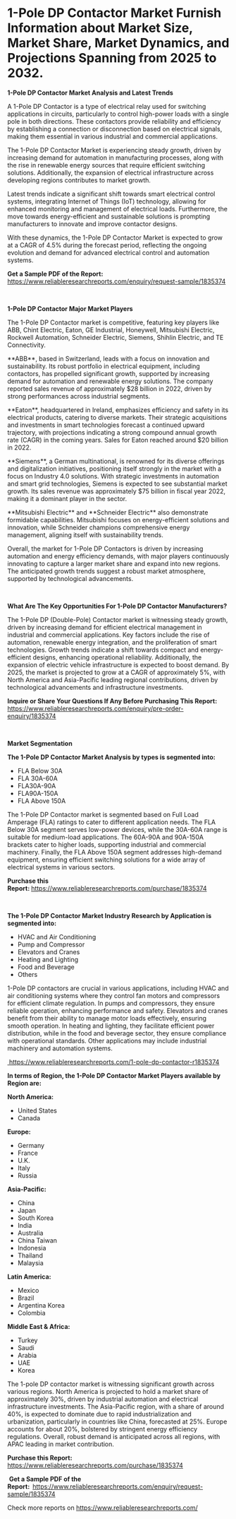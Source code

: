 <p><h1>1-Pole DP Contactor Market Furnish Information about Market Size, Market Share, Market Dynamics, and Projections Spanning from 2025 to 2032.</h1></p><p><strong>1-Pole DP Contactor Market Analysis and Latest Trends</strong></p>
<p><p>A 1-Pole DP Contactor is a type of electrical relay used for switching applications in circuits, particularly to control high-power loads with a single pole in both directions. These contactors provide reliability and efficiency by establishing a connection or disconnection based on electrical signals, making them essential in various industrial and commercial applications. </p><p>The 1-Pole DP Contactor Market is experiencing steady growth, driven by increasing demand for automation in manufacturing processes, along with the rise in renewable energy sources that require efficient switching solutions. Additionally, the expansion of electrical infrastructure across developing regions contributes to market growth. </p><p>Latest trends indicate a significant shift towards smart electrical control systems, integrating Internet of Things (IoT) technology, allowing for enhanced monitoring and management of electrical loads. Furthermore, the move towards energy-efficient and sustainable solutions is prompting manufacturers to innovate and improve contactor designs. </p><p>With these dynamics, the 1-Pole DP Contactor Market is expected to grow at a CAGR of 4.5% during the forecast period, reflecting the ongoing evolution and demand for advanced electrical control and automation systems.</p></p>
<p><strong>Get a Sample PDF of the Report:&nbsp;</strong> <a href="https://www.reliableresearchreports.com/enquiry/request-sample/1835374?utm_campaign=2641&utm_medium=2&utm_source=Github&utm_content=ia&utm_term=26032025&utm_id=1-pole-dp-contactor">https://www.reliableresearchreports.com/enquiry/request-sample/1835374</a></p>
<p>&nbsp;</p>
<p><strong>1-Pole DP Contactor Major Market Players</strong></p>
<p><p>The 1-Pole DP Contactor market is competitive, featuring key players like ABB, Chint Electric, Eaton, GE Industrial, Honeywell, Mitsubishi Electric, Rockwell Automation, Schneider Electric, Siemens, Shihlin Electric, and TE Connectivity. </p><p>**ABB**, based in Switzerland, leads with a focus on innovation and sustainability. Its robust portfolio in electrical equipment, including contactors, has propelled significant growth, supported by increasing demand for automation and renewable energy solutions. The company reported sales revenue of approximately $28 billion in 2022, driven by strong performances across industrial segments.</p><p>**Eaton**, headquartered in Ireland, emphasizes efficiency and safety in its electrical products, catering to diverse markets. Their strategic acquisitions and investments in smart technologies forecast a continued upward trajectory, with projections indicating a strong compound annual growth rate (CAGR) in the coming years. Sales for Eaton reached around $20 billion in 2022.</p><p>**Siemens**, a German multinational, is renowned for its diverse offerings and digitalization initiatives, positioning itself strongly in the market with a focus on Industry 4.0 solutions. With strategic investments in automation and smart grid technologies, Siemens is expected to see substantial market growth. Its sales revenue was approximately $75 billion in fiscal year 2022, making it a dominant player in the sector.</p><p>**Mitsubishi Electric** and **Schneider Electric** also demonstrate formidable capabilities. Mitsubishi focuses on energy-efficient solutions and innovation, while Schneider champions comprehensive energy management, aligning itself with sustainability trends.</p><p>Overall, the market for 1-Pole DP Contactors is driven by increasing automation and energy efficiency demands, with major players continuously innovating to capture a larger market share and expand into new regions. The anticipated growth trends suggest a robust market atmosphere, supported by technological advancements.</p></p>
<p>&nbsp;</p>
<p><strong>What Are The Key Opportunities For 1-Pole DP Contactor Manufacturers?</strong></p>
<p><p>The 1-Pole DP (Double-Pole) Contactor market is witnessing steady growth, driven by increasing demand for efficient electrical management in industrial and commercial applications. Key factors include the rise of automation, renewable energy integration, and the proliferation of smart technologies. Growth trends indicate a shift towards compact and energy-efficient designs, enhancing operational reliability. Additionally, the expansion of electric vehicle infrastructure is expected to boost demand. By 2025, the market is projected to grow at a CAGR of approximately 5%, with North America and Asia-Pacific leading regional contributions, driven by technological advancements and infrastructure investments.</p></p>
<p><strong>Inquire or Share Your Questions If Any Before Purchasing This Report:</strong> <a href="https://www.reliableresearchreports.com/enquiry/pre-order-enquiry/1835374?utm_campaign=2641&utm_medium=2&utm_source=Github&utm_content=ia&utm_term=26032025&utm_id=1-pole-dp-contactor">https://www.reliableresearchreports.com/enquiry/pre-order-enquiry/1835374</a></p>
<p>&nbsp;</p>
<p><strong>Market Segmentation</strong></p>
<p><strong>The 1-Pole DP Contactor Market Analysis by types is segmented into:</strong></p>
<p><ul><li>FLA Below 30A</li><li>FLA 30A-60A</li><li>FLA30A-90A</li><li>FLA90A-150A</li><li>FLA Above 150A</li></ul></p>
<p><p>The 1-Pole DP Contactor market is segmented based on Full Load Amperage (FLA) ratings to cater to different application needs. The FLA Below 30A segment serves low-power devices, while the 30A-60A range is suitable for medium-load applications. The 60A-90A and 90A-150A brackets cater to higher loads, supporting industrial and commercial machinery. Finally, the FLA Above 150A segment addresses high-demand equipment, ensuring efficient switching solutions for a wide array of electrical systems in various sectors.</p></p>
<p><strong>Purchase this Report:&nbsp;</strong><a href="https://www.reliableresearchreports.com/purchase/1835374?utm_campaign=2641&utm_medium=2&utm_source=Github&utm_content=ia&utm_term=26032025&utm_id=1-pole-dp-contactor">https://www.reliableresearchreports.com/purchase/1835374</a></p>
<p>&nbsp;</p>
<p><strong>The 1-Pole DP Contactor Market Industry Research by Application is segmented into:</strong></p>
<p><ul><li>HVAC and Air Conditioning</li><li>Pump and Compressor</li><li>Elevators and Cranes</li><li>Heating and Lighting</li><li>Food and Beverage</li><li>Others</li></ul></p>
<p><p>1-Pole DP contactors are crucial in various applications, including HVAC and air conditioning systems where they control fan motors and compressors for efficient climate regulation. In pumps and compressors, they ensure reliable operation, enhancing performance and safety. Elevators and cranes benefit from their ability to manage motor loads effectively, ensuring smooth operation. In heating and lighting, they facilitate efficient power distribution, while in the food and beverage sector, they ensure compliance with operational standards. Other applications may include industrial machinery and automation systems.</p></p>
<p><a href="https://www.reliableresearchreports.com/1-pole-dp-contactor-r1835374?utm_campaign=2641&utm_medium=2&utm_source=Github&utm_content=ia&utm_term=26032025&utm_id=1-pole-dp-contactor">&nbsp;https://www.reliableresearchreports.com/1-pole-dp-contactor-r1835374</a></p>
<p><strong>In terms of Region, the 1-Pole DP Contactor Market Players available by Region are:</strong></p>
<p>
    <p> <strong> North America: </strong>
        <ul>
            <li>United States</li>
            <li>Canada</li>
        </ul>
        </p> 
    <p> <strong> Europe: </strong>
        <ul>
            <li>Germany</li>
            <li>France</li>
            <li>U.K.</li>
            <li>Italy</li>
            <li>Russia</li>
        </ul>
        </p> 
    <p> <strong> Asia-Pacific: </strong>
        <ul>
            <li>China</li>
            <li>Japan</li>
            <li>South Korea</li>
            <li>India</li>
            <li>Australia</li>
            <li>China Taiwan</li>
            <li>Indonesia</li>
            <li>Thailand</li>
            <li>Malaysia</li>
        </ul>
        </p> 
    <p> <strong> Latin America: </strong>
        <ul>
            <li>Mexico</li>
            <li>Brazil</li>
            <li>Argentina Korea</li>
            <li>Colombia</li>
        </ul>
        </p> 
    <p> <strong> Middle East & Africa: </strong>
        <ul>
            <li>Turkey</li>
            <li>Saudi</li>
            <li>Arabia</li>
            <li>UAE</li>
            <li>Korea</li>
        </ul>
    </p>
    </p>
<p><p>The 1-pole DP contactor market is witnessing significant growth across various regions. North America is projected to hold a market share of approximately 30%, driven by industrial automation and electrical infrastructure investments. The Asia-Pacific region, with a share of around 40%, is expected to dominate due to rapid industrialization and urbanization, particularly in countries like China, forecasted at 25%. Europe accounts for about 20%, bolstered by stringent energy efficiency regulations. Overall, robust demand is anticipated across all regions, with APAC leading in market contribution.</p></p>
<p><strong>Purchase this Report: </strong><a href="https://www.reliableresearchreports.com/purchase/1835374?utm_campaign=2641&utm_medium=2&utm_source=Github&utm_content=ia&utm_term=26032025&utm_id=1-pole-dp-contactor">https://www.reliableresearchreports.com/purchase/1835374</a></p>
<p>&nbsp;<strong>Get a Sample PDF of the Report:&nbsp;&nbsp;</strong><a href="https://www.reliableresearchreports.com/enquiry/request-sample/1835374?utm_campaign=2641&utm_medium=2&utm_source=Github&utm_content=ia&utm_term=26032025&utm_id=1-pole-dp-contactor">https://www.reliableresearchreports.com/enquiry/request-sample/1835374</a></p>
<p><strong></strong></p>
<p>Check more reports on <a href="https://www.reliableresearchreports.com/?utm_campaign=2641&utm_medium=2&utm_source=Github&utm_content=ia&utm_term=26032025&utm_id=1-pole-dp-contactor">https://www.reliableresearchreports.com/</a></p>